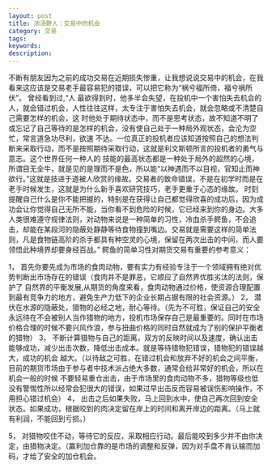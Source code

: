 ```yaml
---
layout: post
title: 浓汤野人：交易中的机会
category: 交易
tags: 
keywords: 
description: 
---
```


不断有朋友因为之前的成功交易在近期损失惨重，让我想说说交易中的机会，在我看来这应该是交易老手最容易犯的错误，可以把它称为“祸兮福所倚，福兮祸所伏”。    曾经看到过,“人 最欲得到时，他多半会失望，在投机中一个害怕失去机会的人，就会错过机会，人性往往这样，太专注于害怕失去机会，就会忽略或不清楚自己需要怎样的机会，这 时他处于期待状态中，而不是思考状态，故不知道不明了或忘记了自己等待的是怎样的机会，没有使自己处于一种局外观状态，会沦为空忙，常言道急功尽利，欲速 不达。一位真正的投机者应该知道按照自己的想法判断来采取行动，而不是按照期待采取行动，这就是利文斯顿所言的投机者的勇气与意志。这个世界任何一种人的 技能的最高状态都是一种处于局外的超然的心境，所谓目无全牛，就是见的是理而不是色，所以能“以神遇而不以目视，官知止而神欲行。”这就是技进于道被人欣赏的缘故。交易者的致命错误，不是在初学时而是在老手时候发生，这就是为什么新手喜欢研究技巧，老手更重于心态的缘故。
    时刻提醒自己什么是你不能把握的，特别是在获得让自己都觉得欣喜的成功后，因为成功会让你觉得自己无所不能，当你看不到危险的时候，它已经来到你的身边。大多人类很难遵守规律法则，对动物来说是一种简单的习性，冷血杀手鳄鱼，不会追击，却能在某段河的隐蔽处静静等待食物撞到嘴边。交易就是需要这样的简单法则，凡是食物链高阶的杀手都具有种空灵的心境，保留在两次出击的中间，而人要领悟此种境界却要身经百战。”
    鳄鱼的简单习性对期货交易有重要的参考意义：
 
1，  首先你要先成为市场的食肉动物，要有实力有经验专注于一个领域拥有绝对优势判断出市场存在的错误（食肉并不是罪恶，它顺应了自然界优胜劣汰的法则，保护了 自然界的平衡发展,从期货的角度来看，食肉动物通过价格，使资源合理配置到最有竞争力的地方，避免生产力低下的企业长期占据有限的社会资源。）
2， 潜伏在水源的隐蔽处，猎物的必经之地，耐心等待。（先为不可胜，保证自己的安全永远待在不会被别人当作猎物的地方，投机市场保存自己是最重要的。同时在市场价格合理的时候不要兴风作浪，参与扭曲价格的同时自然就成为了别的保护平衡者的猎物）
3， 不断计算猎物与自己的距离，双方的反映时间以及速度，确认出击能够成功，减少出击次数，降低出击成本。就是等待猎物犯错误，猎物犯的错误越大，成功的机会 越大。（以待敌之可胜，在错过机会和放弃不好的机会之间平衡，目前的期货市场由于参与者中技术派占绝大多数，通常会给非常好的机会，所以在机会一般的时候 不要轻易重仓出击，由于市场里的食肉动物不多，猎物等级也低没有警惕性所以经常会犯很大的错误，如果过早出击反而容易被误伤影响操作，不用担心错过机会）
4， 出击之后如果失败，马上回到水中，使自己再次回到安全状态。如果成功，根据咬到的肉决定留在岸上的时间和离开岸边的距离。（马上就有利润，不能回到亏损。）

5， 对猎物咬住不动，等待它的反应，采取相应行动。最后能咬到多少并不由你决定，由猎物决定。（赢利加仓靠的是市场的调整和反弹，因为对手盘不肯认输而加码，才给了安全的加仓机会。


